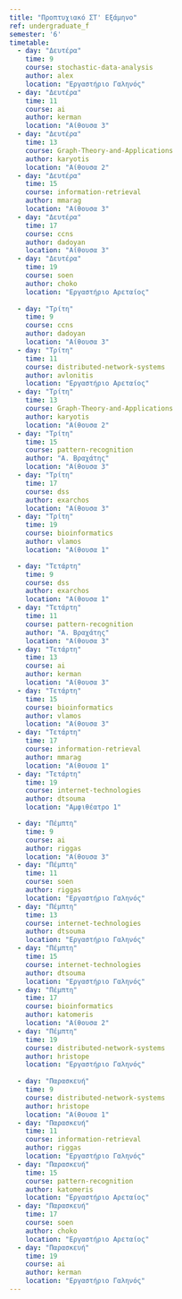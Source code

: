 ```yaml
---
title: "Προπτυχιακό ΣΤ' Εξάμηνο"
ref: undergraduate_f
semester: '6'
timetable:
  - day: "Δευτέρα"
    time: 9
    course: stochastic-data-analysis 
    author: alex
    location: "Εργαστήριο Γαληνός"
  - day: "Δευτέρα"
    time: 11
    course: ai
    author: kerman
    location: "Αίθουσα 3"
  - day: "Δευτέρα"
    time: 13
    course: Graph-Theory-and-Applications
    author: karyotis
    location: "Αίθουσα 2"
  - day: "Δευτέρα"
    time: 15
    course: information-retrieval
    author: mmarag
    location: "Αίθουσα 3"
  - day: "Δευτέρα"
    time: 17
    course: ccns
    author: dadoyan
    location: "Αίθουσα 3"
  - day: "Δευτέρα"
    time: 19
    course: soen
    author: choko
    location: "Εργαστήριο Αρεταίος"
    
  - day: "Τρίτη"
    time: 9
    course: ccns
    author: dadoyan
    location: "Αίθουσα 3"
  - day: "Τρίτη"
    time: 11
    course: distributed-network-systems
    author: avlonitis
    location: "Εργαστήριο Αρεταίος"
  - day: "Τρίτη"
    time: 13
    course: Graph-Theory-and-Applications
    author: karyotis
    location: "Αίθουσα 2"
  - day: "Τρίτη"
    time: 15
    course: pattern-recognition
    author: "Α. Βραχάτης"
    location: "Αίθουσα 3"
  - day: "Τρίτη"
    time: 17
    course: dss 
    author: exarchos
    location: "Αίθουσα 3"
  - day: "Τρίτη"
    time: 19
    course: bioinformatics
    author: vlamos
    location: "Αίθουσα 1"

  - day: "Τετάρτη"
    time: 9
    course: dss 
    author: exarchos
    location: "Αίθουσα 1"
  - day: "Τετάρτη"
    time: 11
    course: pattern-recognition
    author: "Α. Βραχάτης"
    location: "Αίθουσα 3"
  - day: "Τετάρτη"
    time: 13
    course: ai
    author: kerman
    location: "Αίθουσα 3"
  - day: "Τετάρτη"
    time: 15
    course: bioinformatics
    author: vlamos
    location: "Αίθουσα 3"
  - day: "Τετάρτη"
    time: 17
    course: information-retrieval
    author: mmarag
    location: "Αίθουσα 1"
  - day: "Τετάρτη"
    time: 19
    course: internet-technologies
    author: dtsouma
    location: "Αμφιθέατρο 1"

  - day: "Πέμπτη"
    time: 9
    course: ai
    author: riggas
    location: "Αίθουσα 3"
  - day: "Πέμπτη"
    time: 11
    course: soen
    author: riggas
    location: "Εργαστήριο Γαληνός"
  - day: "Πέμπτη"
    time: 13
    course: internet-technologies
    author: dtsouma
    location: "Εργαστήριο Γαληνός"
  - day: "Πέμπτη"
    time: 15
    course: internet-technologies
    author: dtsouma
    location: "Εργαστήριο Γαληνός"
  - day: "Πέμπτη"
    time: 17
    course: bioinformatics
    author: katomeris
    location: "Αίθουσα 2"
  - day: "Πέμπτη"
    time: 19
    course: distributed-network-systems
    author: hristope
    location: "Εργαστήριο Γαληνός"
  
  - day: "Παρασκευή"
    time: 9
    course: distributed-network-systems
    author: hristope
    location: "Αίθουσα 1"
  - day: "Παρασκευή"
    time: 11
    course: information-retrieval
    author: riggas
    location: "Εργαστήριο Γαληνός"
  - day: "Παρασκευή"
    time: 15
    course: pattern-recognition
    author: katomeris
    location: "Εργαστήριο Αρεταίος"
  - day: "Παρασκευή"
    time: 17
    course: soen
    author: choko
    location: "Εργαστήριο Αρεταίος"
  - day: "Παρασκευή"
    time: 19
    course: ai
    author: kerman
    location: "Εργαστήριο Γαληνός"
---
```


